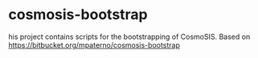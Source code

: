 # cosmosis-bootstrap
his project contains scripts for the bootstrapping of CosmoSIS. Based on https://bitbucket.org/mpaterno/cosmosis-bootstrap
